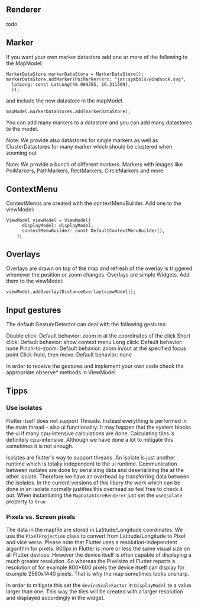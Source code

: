 ## Renderer

todo

## Marker

If you want your own marker datastore add one or more of the following to the MapModel:

    MarkerDataStore markerDataStore = MarkerDataStore();
    markerDataStore.addMarker(PoiMarker(src: "jar:symbols/windsock.svg",
      latLong: const LatLong(48.089355, 16.311509),
      ));

and include the new datastore in the mapModel.

    mapModel.markerDataStores.add(markerDataStore);

You can add many markers to a datastore and you can
add many datastores to the model.

Note: We provide also datastores for single markers as well as ClusterDatastores for many marker which
should be clustered when zooming out

Note: We provide a bunch of different markers. Markers with images like PoiMarkers, PathMarkers, RectMarkers, CircleMarkers and more

## ContextMenu

ContextMenus are created with the contextMenuBuilder. Add one to the viewModel:

    ViewModel viewModel = ViewModel(
          displayModel: displayModel,
          contextMenuBuilder: const DefaultContextMenuBuilder(),
        );

## Overlays

Overlays are drawn on top of the map and refresh of the overlay is triggered whenever the position or zoom
changes. Overlays are simple Widgets. Add them to the viewModel:

    viewModel.addOverlay(DistanceOverlay(viewModel));

## Input gestures

The default GestureDetector can deal with the following gestures:

Double click: Default behavior: zoom in at the coordinates of the click
Short click: Default behavior: show context menu
Long click: Default behavior: none
Pinch-to-zoom: Default behavior: zoom in/out at the specified focus point
Click-hold, then move: Default behavior: none

In order to receive the gestures and implement your own code check the appropriate observe* methods in ViewModel


## Tipps

### Use isolates
Flutter itself does not support Threads. Instead everything is performed in the main thread - also ui functionality. It may happen that the system blocks the ui if many cpu-intensive calculations are done. Calculating tiles is definitely cpu-intensive. Although we have done a lot to mitigate this sometimes it is not enough.

Isolates are flutter's way to support threads. An isolate is just another runtime which is totally independent to the ui runtime. Communication between isolates are done by serializing data and deserializing the at the other isolate. Therefore we have an overhead by transferring data between the isolates. In the current versions of this libary the work which can be done in an isolate normally justifies this overhead so feel free to check it out. When instantiating the ``MapDataStoreRenderer`` just set the ``useIsolate`` property to ``true``

### Pixels vs. Screen pixels

The data in the mapfile are stored in Latitude/Longitude coordinates. We use the ``PixelProjection`` class to convert from Latitude/Longitude to Pixel and vice versa. Please note that Flutter uses a resolution-independent algorithm for pixels. 800px in Flutter is more or less the same visual size on all Flutter devices. However the device itself is often capable of displaying a much greater resolution. So whereas the Pixelsize of Flutter reports a resolution of for example 800*600 pixels the device itself can display for example 2560x1440 pixels. That is why the map sometimes looks unsharp.

In order to mitigate this set the ``deviceScaleFactor`` in ``DisplayModel`` to a value larger than one. This way the tiles will be created with a larger resolution and displayed accordingly in the widget. 
